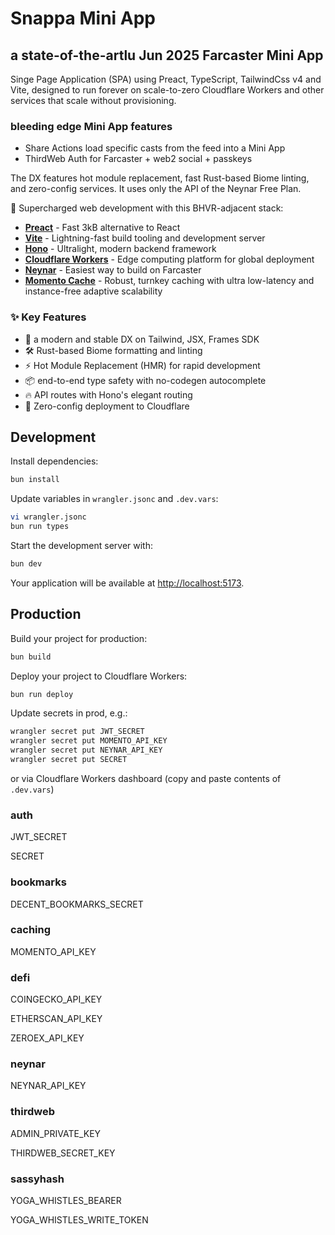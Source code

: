 # Snappa Mini App

## a state-of-the-artlu Jun 2025 Farcaster Mini App

Singe Page Application (SPA) using Preact, TypeScript, TailwindCss v4 and Vite, designed to run forever on scale-to-zero Cloudflare Workers and other services that scale without provisioning.

### bleeding edge Mini App features

* Share Actions load specific casts from the feed into a Mini App
* ThirdWeb Auth for Farcaster + web2 social + passkeys


The DX features hot module replacement, fast Rust-based Biome linting, and zero-config services. It uses only the API of the Neynar Free Plan.

<!-- dash-content-start -->

🚀 Supercharged web development with this BHVR-adjacent stack:

* [**Preact**](https://preactjs.com/) - Fast 3kB alternative to React
* [**Vite**](https://vite.dev/) - Lightning-fast build tooling and development server
* [**Hono**](https://hono.dev/) - Ultralight, modern backend framework
* [**Cloudflare Workers**](https://developers.cloudflare.com/workers/) - Edge computing platform for global deployment
* [**Neynar**](https://neynar.com/) - Easiest way to build on Farcaster
* [**Momento Cache**](https://gomomento.com/) - Robust, turnkey caching with ultra low-latency and instance-free adaptive scalability

### ✨ Key Features

* 🎯 a modern and stable DX on Tailwind, JSX, Frames SDK
* 🛠️ Rust-based Biome formatting and linting
* ⚡ Hot Module Replacement (HMR) for rapid development
* 📦 end-to-end type safety with no-codegen autocomplete
* 🔥 API routes with Hono's elegant routing
* 🔄 Zero-config deployment to Cloudflare

<!-- dash-content-end -->

## Development

Install dependencies:

```bash
bun install
```

Update variables in `wrangler.jsonc` and `.dev.vars`:

```bash
vi wrangler.jsonc
bun run types
```

Start the development server with:

```bash
bun dev
```

Your application will be available at [http://localhost:5173](http://localhost:5173).

## Production

Build your project for production:

```bash
bun build
```

Deploy your project to Cloudflare Workers:

```bash
bun run deploy
```

Update secrets in prod, e.g.:

```bash
wrangler secret put JWT_SECRET
wrangler secret put MOMENTO_API_KEY
wrangler secret put NEYNAR_API_KEY
wrangler secret put SECRET
```

or via Cloudflare Workers dashboard (copy and paste contents of `.dev.vars`)

### auth

JWT_SECRET

SECRET

### bookmarks

DECENT_BOOKMARKS_SECRET

### caching

MOMENTO_API_KEY

### defi

COINGECKO_API_KEY

ETHERSCAN_API_KEY

ZEROEX_API_KEY

### neynar

NEYNAR_API_KEY

### thirdweb

ADMIN_PRIVATE_KEY

THIRDWEB_SECRET_KEY

### sassyhash

YOGA_WHISTLES_BEARER

YOGA_WHISTLES_WRITE_TOKEN
